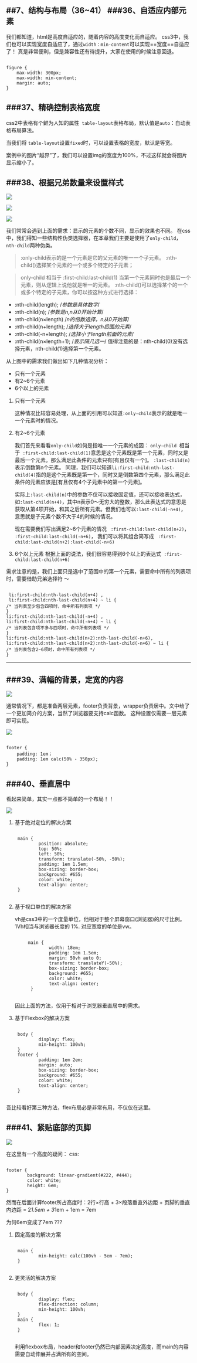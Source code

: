 ##7、结构与布局（36~41）
###36、自适应内部元素
---
我们都知道，html是高度自适应的，随着内容的高度变化而自适应。
css3中，我们也可以实现宽度自适应了，通过`width：min-content`可以实现==宽度==自适应了！
真是非常便利，但是兼容性还有待提升，大家在使用的时候注意回退。

<pre><code>
figure {
	max-width: 300px;
	max-width: min-content;
	margin: auto;
}
</code></pre>

###37、精确控制表格宽度
---
css2中表格有个鲜为人知的属性` table-layout`表格布局，默认值是`auto`：自动表格布局算法。

当我们将 `table-layout`设置`fixed`时，可以设置表格的宽度，默认是等宽。

案例中的图片“越界”了，我们可以设置img的宽度为100%，不过这样就会将图片显示缩小了。

###38、根据兄弟数量来设置样式
---  

![](imgs/child.png)  

![](imgs/child-1.png)  

![](imgs/child-2.png)  


我们常常会遇到上面的需求：显示的元素的个数不同，显示的效果也不同。
在css中，我们得知一些结构性伪类选择器，在本章我们主要是使用了`only-child`，`nth-child`两种伪类。

>:only-child表示的是一个元素是它的父元素的唯一一个子元素。
:nth-child()选择某个元素的一个或多个特定的子元素；


>only-child 相当于 :first-child:last-child(1) 当第一个元素同时也是最后一个元素，则从逻辑上说他就是唯一的元素。
>:nth-child()可以选择某个的一个或多个特定的子元素，你可以按这种方式进行选择：
- :nth-child(length); /*参数是具体数字*/
- :nth-child(n); /*参数是n,n从0开始计算*/
- :nth-child(n×length) /*n的倍数选择，n从0开始算*/
- :nth-child(n+length);  /*选择大于length后面的元素*/
- :nth-child(-n+length); /*选择小于length前面的元素*/
- :nth-child(n×length+1); /*表示隔几选一*/
 值得注意的是：nth-child(0)没有选择元素，nth-child(1)选择第一个元素。


从上图中的需求我们做出如下几种情况分析：
- 只有一个元素
- 有2~6个元素
- 6个以上的元素

1. 只有一个元素

	这种情况比较容易处理，从上面的引用可以知道`:only-child`表示的就是唯一一个元素时的情况。
2. 有2~6个元素

	我们首先来看看`only-child`如何是指唯一一个元素的成因：
    `only-child `相当于` :first-child:last-child(1)`意思是这个元素既是第一个元素，同时又是最后一个元素。那么满足此条件的元素只有[有且仅有一个]。
    `:last-child(n)`表示倒数第n个元素。
    同理，我们可以知道`li:first-child:nth-last-child(4)`指的是这个元素既是第一个，同时又是倒数第四个元素，那么满足此条件的元素应该是[有且仅有4个子元素中的第一个元素]。
    
    实际上`:last-child(n)`中的参数不仅可以接收固定值，还可以接收表达式，如`:last-child(n+4)`，其中n表示0～无穷大的整数，那么此表达式的意思是获取从第4项开始，和其之后所有元素。但我们也可以`:last-child(-n+4)`，意思就是子元素个数不大于4的时候的情况。
    
    现在需要我们写出满足2~6个元素的情况
    ` :first-child:last-child(n+2)`，` :first-child:last-child(-n+6)`，
    我们可以将其组合简写成 ` :first-child:last-child(n+2):last-child(-n+6)`

3. 6个以上元素
	根据上面的说法，我们很容易得到6个以上的表达式` :first-child:last-child(n+6)`

需求注意的是，我们上面只是选中了范围中的第一个元素，需要命中所有的列表项时，需要借助兄弟选择符 ～
    
<pre><code>
 li:first-child:nth-last-child(n+4) ,
 li:first-child:nth-last-child(n+4) ~ li {
/* 当列表至少包含四项时，命中所有列表项 */
}
li:first-child:nth-last-child(-n+4) ,
li:first-child:nth-last-child(-n+4) ~ li {
/* 当列表包含项不多与四项时，命中所有列表项 */
}
li:first-child:nth-last-child(n+2):nth-last-child(-n+6),
li:first-child:nth-last-child(n+2):nth-last-child(-n+6) ~ li {
/* 当列表包含2~6项时，命中所有列表项 */
}
</code></pre>

---
###39、满幅的背景，定宽的内容
---  

![](imgs/fixwidth.png)  

通常情况下，都是准备两层元素，footer负责背景，wrapper负责居中。文中给了一个更加简介的方案，当然了浏览器要支持calc函数。
这种设置仅需要一层元素即可实现。  

![](imgs/fixwidth-1.png)  

<pre><code>
footer {
	padding: 1em；
    padding: 1em calc(50% - 350px);
}
</code></pre>

###40、垂直居中
---
看起来简单，其实一点都不简单的一个布局！！  

![](imgs/vertical.png)  

1. 基于绝对定位的解决方案
	<pre><code>
    main {
            position: absolute;
            top: 50%;
            left: 50%;
            transform: translate(-50%, -50%);
            padding: 1em 1.5em;
            box-sizing: border-box;
            background: #655;
            color: white;
            text-align: center;
    }
    </code></pre>
2. 基于视口单位的解决方案

	vh是css3中的一个度量单位，他相对于整个屏幕窗口(浏览器)的尺寸比例。1Vh相当与浏览器长度的 1%.
    对应宽度的单位是vw。
    <pre><code>
        main {
                width: 18em;
                padding: 1em 1.5em;
                margin: 50vh auto 0;
                transform: translateY(-50%);
                box-sizing: border-box;
                background: #655;
                color: white;
                text-align: center;
         }
    </code></pre>
    
    因此上面的方法，仅用于相对于浏览器垂直居中的需求。
3. 基于Flexbox的解决方案
	<pre><code>
    body {
            display: flex;
            min-height: 100vh;
    }
    footer {
            padding: 1em 2em;
            margin: auto;
            box-sizing: border-box;
            background: #655;
            color: white;
            text-align: center;
    }
    </code></pre>

吾比较看好第三种方法，flex布局必是非常有用，不仅仅在这里。

###41、紧贴底部的页脚
---  

![](imgs/footer.png)  


在这里有一个高度的疑问：
css:
<pre><code>
footer {
        background: linear-gradient(#222, #444);
        color: white;
        height: 6em;
}
</code></pre>


然而在后面计算footer所占高度时：2行×行高 + 3×段落垂直外边距 + 页脚的垂直内边距  =
2*1.5em + 3*1em + 1em = 7em

为何6em变成了7em ???


1. 固定高度的解决方案

    <pre><code>
    main {
            min-height: calc(100vh - 5em - 7em);
    }
    </code></pre>
2. 更灵活的解决方案

    <pre><code>
    body {
            display: flex;
            flex-direction: column;
            min-height: 100vh;
    }
    main {
            flex: 1;
    }
    </code></pre>
    
	利用flexbox布局，header和footer仍然已内部因素决定高度，而main的内容需要自动伸展并占满所有的空间。


